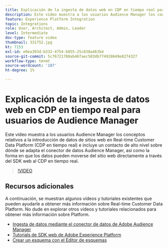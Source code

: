 ```yaml
---
title: Explicación de la ingesta de datos web en CDP en tiempo real para usuarios de Audience Manager
description: Este vídeo muestra a los usuarios Audience Manager los conceptos relativos a la introducción de datos de sitios web en Real-time Customer Data Platform (CDP en tiempo real) e incluye un contacto de alto nivel sobre dónde se adapta el conector de datos Audience Manager, así como la forma en que los datos pueden moverse del sitio web directamente a través del SDK web al CDP en tiempo real.
feature: Experience Platform Integration
topic: Integrations
role: User, Architect, Admin, Leader
level: Intermediate
doc-type: feature video
thumbnail: 331752.jpg
kt: 7153
exl-id: e0ea393d-b332-4754-b855-25c838a463b4
source-git-commit: 5c76721780ab46faec503db774928649e8274327
workflow-type: tm+mt
source-wordcount: '187'
ht-degree: 1%

---
```


# Explicación de la ingesta de datos web en CDP en tiempo real para usuarios de Audience Manager

Este vídeo muestra a los usuarios Audience Manager los conceptos relativos a la introducción de datos de sitios web en Real-time Customer Data Platform (CDP en tiempo real) e incluye un contacto de alto nivel sobre dónde se adapta el conector de datos Audience Manager, así como la forma en que los datos pueden moverse del sitio web directamente a través del SDK web al CDP en tiempo real.

>[!VIDEO](https://video.tv.adobe.com/v/346977/?quality=12&learn=on&captions=spa)

## Recursos adicionales

A continuación, se muestran algunos vídeos y tutoriales existentes que pueden ayudarle a obtener más información sobre Real-time Customer Data Platform. No dude en explorar otros vídeos y tutoriales relacionados para obtener más información sobre Platform.

* [Ingesta de datos mediante el conector de datos de Adobe Audience Manager](https://experienceleague.adobe.com/docs/platform-learn/tutorials/sources/ingest-data-from-aam.html?lang=es#sources)
* [Tutorials de SDK web de Adobe Experience Platform](https://experienceleague.adobe.com/docs/web-sdk-learn/tutorials/overview.html?lang=es)
* [Crear un esquema con el Editor de esquemas](https://experienceleague.adobe.com/docs/experience-platform/xdm/tutorials/create-schema-ui.html?lang=es#getting-started)

